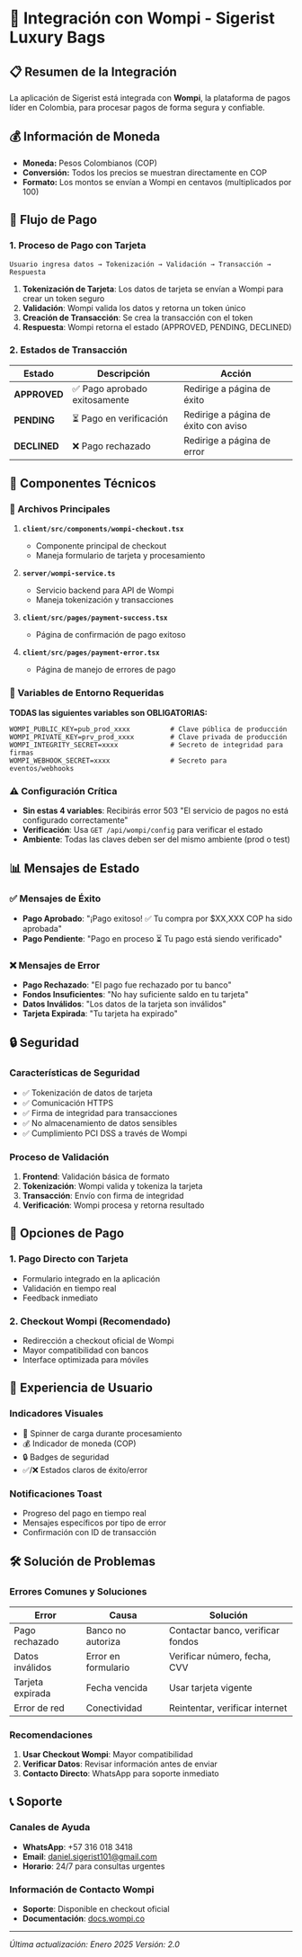 # 🏦 Integración con Wompi - Sigerist Luxury Bags

## 📋 Resumen de la Integración

La aplicación de Sigerist está integrada con **Wompi**, la plataforma de pagos líder en Colombia, para procesar pagos de forma segura y confiable.

## 💰 Información de Moneda

- **Moneda:** Pesos Colombianos (COP)
- **Conversión:** Todos los precios se muestran directamente en COP
- **Formato:** Los montos se envían a Wompi en centavos (multiplicados por 100)

## 🔄 Flujo de Pago

### 1. Proceso de Pago con Tarjeta
```
Usuario ingresa datos → Tokenización → Validación → Transacción → Respuesta
```

1. **Tokenización de Tarjeta**: Los datos de tarjeta se envían a Wompi para crear un token seguro
2. **Validación**: Wompi valida los datos y retorna un token único
3. **Creación de Transacción**: Se crea la transacción con el token
4. **Respuesta**: Wompi retorna el estado (APPROVED, PENDING, DECLINED)

### 2. Estados de Transacción

| Estado | Descripción | Acción |
|--------|-------------|--------|
| **APPROVED** | ✅ Pago aprobado exitosamente | Redirige a página de éxito |
| **PENDING** | ⏳ Pago en verificación | Redirige a página de éxito con aviso |
| **DECLINED** | ❌ Pago rechazado | Redirige a página de error |

## 🔧 Componentes Técnicos

### 📁 Archivos Principales

1. **`client/src/components/wompi-checkout.tsx`**
   - Componente principal de checkout
   - Maneja formulario de tarjeta y procesamiento

2. **`server/wompi-service.ts`**
   - Servicio backend para API de Wompi
   - Maneja tokenización y transacciones

3. **`client/src/pages/payment-success.tsx`**
   - Página de confirmación de pago exitoso

4. **`client/src/pages/payment-error.tsx`**
   - Página de manejo de errores de pago

### 🔑 Variables de Entorno Requeridas

**TODAS las siguientes variables son OBLIGATORIAS:**

```env
WOMPI_PUBLIC_KEY=pub_prod_xxxx          # Clave pública de producción
WOMPI_PRIVATE_KEY=prv_prod_xxxx         # Clave privada de producción
WOMPI_INTEGRITY_SECRET=xxxx             # Secreto de integridad para firmas
WOMPI_WEBHOOK_SECRET=xxxx               # Secreto para eventos/webhooks
```

### ⚠️ Configuración Crítica
- **Sin estas 4 variables**: Recibirás error 503 "El servicio de pagos no está configurado correctamente"
- **Verificación**: Usa `GET /api/wompi/config` para verificar el estado
- **Ambiente**: Todas las claves deben ser del mismo ambiente (prod o test)

## 📊 Mensajes de Estado

### ✅ Mensajes de Éxito
- **Pago Aprobado**: "¡Pago exitoso! ✅ Tu compra por $XX,XXX COP ha sido aprobada"
- **Pago Pendiente**: "Pago en proceso ⏳ Tu pago está siendo verificado"

### ❌ Mensajes de Error
- **Pago Rechazado**: "El pago fue rechazado por tu banco"
- **Fondos Insuficientes**: "No hay suficiente saldo en tu tarjeta"
- **Datos Inválidos**: "Los datos de la tarjeta son inválidos"
- **Tarjeta Expirada**: "Tu tarjeta ha expirado"

## 🔒 Seguridad

### Características de Seguridad
- ✅ Tokenización de datos de tarjeta
- ✅ Comunicación HTTPS
- ✅ Firma de integridad para transacciones
- ✅ No almacenamiento de datos sensibles
- ✅ Cumplimiento PCI DSS a través de Wompi

### Proceso de Validación
1. **Frontend**: Validación básica de formato
2. **Tokenización**: Wompi valida y tokeniza la tarjeta
3. **Transacción**: Envío con firma de integridad
4. **Verificación**: Wompi procesa y retorna resultado

## 🌟 Opciones de Pago

### 1. Pago Directo con Tarjeta
- Formulario integrado en la aplicación
- Validación en tiempo real
- Feedback inmediato

### 2. Checkout Wompi (Recomendado)
- Redirección a checkout oficial de Wompi
- Mayor compatibilidad con bancos
- Interface optimizada para móviles

## 📱 Experiencia de Usuario

### Indicadores Visuales
- 🔄 Spinner de carga durante procesamiento
- 💰 Indicador de moneda (COP)
- 🔒 Badges de seguridad
- ✅/❌ Estados claros de éxito/error

### Notificaciones Toast
- Progreso del pago en tiempo real
- Mensajes específicos por tipo de error
- Confirmación con ID de transacción

## 🛠️ Solución de Problemas

### Errores Comunes y Soluciones

| Error | Causa | Solución |
|-------|-------|----------|
| Pago rechazado | Banco no autoriza | Contactar banco, verificar fondos |
| Datos inválidos | Error en formulario | Verificar número, fecha, CVV |
| Tarjeta expirada | Fecha vencida | Usar tarjeta vigente |
| Error de red | Conectividad | Reintentar, verificar internet |

### Recomendaciones
1. **Usar Checkout Wompi**: Mayor compatibilidad
2. **Verificar Datos**: Revisar información antes de enviar
3. **Contacto Directo**: WhatsApp para soporte inmediato

## 📞 Soporte

### Canales de Ayuda
- **WhatsApp**: +57 316 018 3418
- **Email**: daniel.sigerist101@gmail.com
- **Horario**: 24/7 para consultas urgentes

### Información de Contacto Wompi
- **Soporte**: Disponible en checkout oficial
- **Documentación**: [docs.wompi.co](https://docs.wompi.co)

---

*Última actualización: Enero 2025*
*Versión: 2.0*